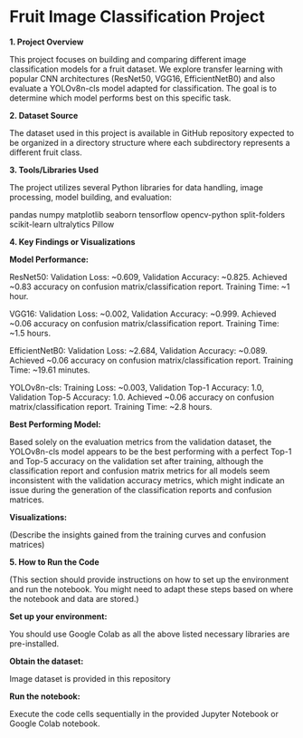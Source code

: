 # ﻿Fruit Image Classification Project
**1. Project Overview**

This project focuses on building and comparing different image classification models for a fruit dataset. We explore transfer learning with popular CNN architectures (ResNet50, VGG16, EfficientNetB0) and also evaluate a YOLOv8n-cls model adapted for classification. The goal is to determine which model performs best on this specific task.

**2. Dataset Source**

The dataset used in this project is available in GitHub repository expected to be organized in a directory structure where each subdirectory represents a different fruit class. 

**3. Tools/Libraries Used**

The project utilizes several Python libraries for data handling, image processing, model building, and evaluation:

pandas
numpy
matplotlib
seaborn
tensorflow
opencv-python
split-folders
scikit-learn
ultralytics
Pillow

**4. Key Findings or Visualizations**

**Model Performance:** 

ResNet50: Validation Loss: ~0.609, Validation Accuracy: ~0.825. Achieved ~0.83 accuracy on confusion matrix/classification report. Training Time: ~1 hour.

VGG16: Validation Loss: ~0.002, Validation Accuracy: ~0.999. Achieved ~0.06 accuracy on confusion matrix/classification report. Training Time: ~1.5 hours.

EfficientNetB0: Validation Loss: ~2.684, Validation Accuracy: ~0.089. Achieved ~0.06 accuracy on confusion matrix/classification report. Training Time: ~19.61 minutes.

YOLOv8n-cls: Training Loss: ~0.003, Validation Top-1 Accuracy: 1.0, Validation Top-5 Accuracy: 1.0. Achieved ~0.06 accuracy on confusion matrix/classification report. Training Time: ~2.8 hours.

**Best Performing Model:** 

Based solely on the evaluation metrics from the validation dataset, the YOLOv8n-cls model appears to be the best performing with a perfect Top-1 and Top-5 accuracy on the validation set after training, although the classification report and confusion matrix metrics for all models seem inconsistent with the validation accuracy metrics, which might indicate an issue during the generation of the classification reports and confusion matrices.

**Visualizations:** 

(Describe the insights gained from the training curves and confusion matrices)

**5. How to Run the Code**

(This section should provide instructions on how to set up the environment and run the notebook. You might need to adapt these steps based on where the notebook and data are stored.)

**Set up your environment:** 

You should use Google Colab as all the above listed necessary libraries are pre-installed.

**Obtain the dataset:** 

Image dataset is provided in this repository

**Run the notebook:**

Execute the code cells sequentially in the provided Jupyter Notebook or Google Colab notebook.
